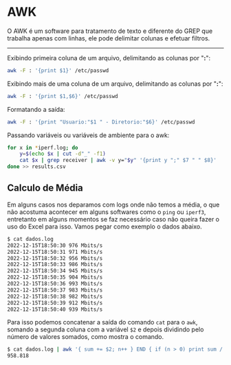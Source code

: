 # AWK

O AWK é um software para tratamento de texto e diferente do GREP que trabalha apenas com linhas, ele pode delimitar colunas e efetuar filtros.

---

Exibindo primeira coluna de um arquivo, delimitando as colunas por "**:**":

```bash
awk -F : '{print $1}' /etc/passwd
```

Exibindo mais de uma coluna de um arquivo, delimitando as colunas por "**:**":

```bash
awk -F : '{print $1,$6}' /etc/passwd
```

Formatando a saída:

```bash
awk -F : '{print "Usuario:"$1 " - Diretorio:"$6}' /etc/passwd
```

Passando variáveis ou variáveis de ambiente para o awk:

```bash
for x in *iperf.log; do
    y=$(echo $x | cut -d"_" -f1)
    cat $x | grep receiver | awk -v y="$y" '{print y ";" $7 " " $8}'
done >> results.csv
```

## Calculo de Média

Em alguns casos nos deparamos com logs onde não temos a média, o que não acostuma acontecer em alguns softwares como o ``ping`` ou ``iperf3``, entretanto em alguns momentos se faz necessário caso não queira fazer o uso do Excel para isso. Vamos pegar como exemplo o dados abaixo.

```bash
$ cat dados.log
2022-12-15T18:50:30 976 Mbits/s
2022-12-15T18:50:31 971 Mbits/s
2022-12-15T18:50:32 956 Mbits/s
2022-12-15T18:50:33 986 Mbits/s
2022-12-15T18:50:34 945 Mbits/s
2022-12-15T18:50:35 904 Mbits/s
2022-12-15T18:50:36 993 Mbits/s
2022-12-15T18:50:37 983 Mbits/s
2022-12-15T18:50:38 982 Mbits/s
2022-12-15T18:50:39 912 Mbits/s
2022-12-15T18:50:40 939 Mbits/s
```

Para isso podemos concatenar a saída do comando ``cat`` para o ``awk``, somando a segunda coluna com a variável ``$2`` e depois dividindo pelo número de valores somados, como mostra o comando.

```bash
$ cat dados.log | awk '{ sum += $2; n++ } END { if (n > 0) print sum / n; }'
958.818
```
